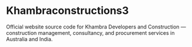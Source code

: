 # Khambraconstructions3
Official website source code for Khambra Developers and Construction — construction management, consultancy, and procurement services in Australia and India.
